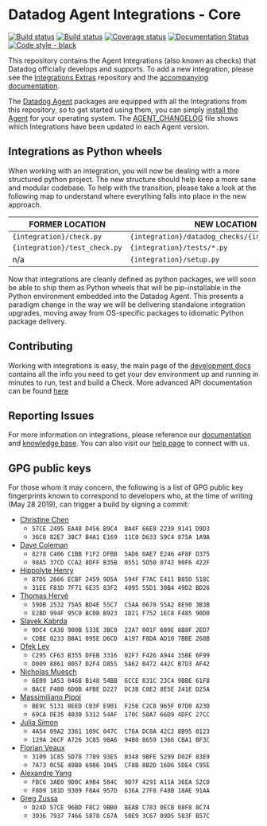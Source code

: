 # Datadog Agent Integrations - Core

[![Build status][1]][2]
[![Build status][3]][4]
[![Coverage status][17]][18]
[![Documentation Status][19]][20]
[![Code style - black][21]][22]

This repository contains the Agent Integrations (also known as checks) that Datadog
officially develops and supports. To add a new integration, please see the [Integrations Extras][5]
repository and the [accompanying documentation][6].

The [Datadog Agent][7] packages are equipped with all the Integrations from this
repository, so to get started using them, you can simply [install the Agent][8]
for your operating system. The [AGENT_CHANGELOG](AGENT_CHANGELOG.md) file shows
which Integrations have been updated in each Agent version.

## Integrations as Python wheels

When working with an integration, you will now be dealing with a more structured
python project. The new structure should help keep a more sane and modular codebase.
To help with the transition, please take a look at the following map to understand
where everything falls into place in the new approach.

| FORMER LOCATION               | NEW LOCATION                                      |
| ---------------               | ------------                                      |
| `{integration}/check.py`      | `{integration}/datadog_checks/{integration}/*.py` |
| `{integration}/test_check.py` | `{integration}/tests/*.py`                        |
| n/a                           | `{integration}/setup.py`                          |

Now that integrations are cleanly defined as python packages, we will soon be able
to ship them as Python wheels that will be pip-installable in the Python environment
embedded into the Datadog Agent. This presents a paradigm change in the way we will
be delivering standalone integration upgrades, moving away from OS-specific packages
to idiomatic Python package delivery.

## Contributing

Working with integrations is easy, the main page of the [development docs][6]
contains all the info you need to get your dev environment up and running in minutes
to run, test and build a Check. More advanced API documentation can be found [here][20]

## Reporting Issues

For more information on integrations, please reference our [documentation][11]
and [knowledge base][12]. You can also visit our
[help page][13] to connect with us.

## GPG public keys

For those whom it may concern, the following is a list of GPG public key
fingerprints known to correspond to developers who, at the time of writing (May
28 2019), can trigger a build by signing a commit:

* [Christine Chen](https://api.github.com/users/ChristineTChen/gpg_keys)
  * `57CE 2495 EA48 D456 B9C4  BA4F 66E8 2239 9141 D9D3`
  * `36C0 82E7 38C7 B4A1 E169  11C0 D633 59C4 875A 1A9A`
* [Dave Coleman](https://api.github.com/users/dcoleman17/gpg_keys)
  * `8278 C406 C1BB F1F2 DFBB  5AD6 0AE7 E246 4F8F D375`
  * `98A5 37CD CCA2 8DFF B35B  0551 5D50 0742 90F6 422F`
* [Hippolyte Henry](https://api.github.com/users/zippolyte/gpg_keys)
  * `87D5 2666 ECBF 2459 9D5A  594F F7AC E411 B85D 518C`
  * `31EE F81D 7F71 6E35 83F2  4095 55D1 30B4 49D2 BD26`
* [Thomas Hervé](https://api.github.com/users/therve/gpg_keys)
  * `59DB 2532 75A5 BD4E 55C7  C5AA 0678 55A2 8E90 3B3B`
  * `E2BD 994F 95C0 BC0B B923  1D21 F752 1EC8 F485 90D0`
* [Slavek Kabrda](https://api.github.com/users/bkabrda/gpg_keys)
  * `9DC4 CA38 900B 533E 3BC0  22A7 001F 609E 8B8F 2ED7`
  * `CDBE 0233 B8A1 095E D6CD  A197 F8DA AD10 7BBE 268B`
* [Ofek Lev](https://api.github.com/users/ofek/gpg_keys)
  * `C295 CF63 B355 DFEB 3316  02F7 F426 A944 35BE 6F99`
  * `D009 8861 8057 D2F4 D855  5A62 B472 442C B7D3 AF42`
* [Nicholas Muesch](https://api.github.com/users/nmuesch/gpg_keys)
  * `6E09 1A53 0468 B148 54BB  6CCE 831C 23C4 9BBE 61F8`
  * `BACE F480 6D0B 4FBE D227  DC3B C0E2 8E5E 241E D25A`
* [Massimiliano Pippi](https://api.github.com/users/masci/gpg_keys)
  * `BE9C 5131 8EED C03F E901  F256 C2C8 965F 07D0 A23D`
  * `69CA DE35 4030 5312 54AF  170C 50A7 66D9 4DFC 27CC`
* [Julia Simon](https://api.github.com/users/hithwen/gpg_keys)
  * `4A54 09A2 3361 109C 047C  C76A DC8A 42C2 8B95 0123`
  * `129A 26CF A726 3C85 98A6  94B0 8659 1366 CBA1 BF3C`
* [Florian Veaux](https://api.github.com/users/FlorianVeaux/gpg_keys)
  * `3109 1C85 5D78 7789 93E5  0348 9BFE 5299 D02F 83E9`
  * `7A73 0C5E 48B0 6986 1045  CF8B 8B2D 16D6 5DE4 C95E`
* [Alexandre Yang](https://api.github.com/users/AlexandreYang/gpg_keys)
  * `FBC6 3AE0 9D0C A9B4 584C  9D7F 4291 A11A 36EA 52CD`
  * `F8D9 181D 9309 F8A4 957D  636A 27F8 F48B 18AE 91AA`
* [Greg Zussa](https://api.github.com/users/gzussa/gpg_keys)
  * `D24D 57CE 96BD F8C2 9BB0  BEAB C783 0ECB 08F8 8C74`
  * `3936 7937 7466 5878 C67A  50E9 3C67 09D5 583F B57C`

[1]: https://api.travis-ci.com/DataDog/integrations-core.svg?branch=master
[2]: https://travis-ci.com/DataDog/integrations-core
[3]: https://ci.appveyor.com/api/projects/status/8w4s2bilp48n43gw?svg=true
[4]: https://ci.appveyor.com/project/Datadog/integrations-core
[5]: https://github.com/DataDog/integrations-extras
[6]: https://docs.datadoghq.com/developers/integrations
[7]: https://github.com/DataDog/datadog-agent
[8]: https://docs.datadoghq.com/agent/
[9]: https://docs.pytest.org/en/latest/
[10]: https://packaging.python.org/tutorials/distributing-packages/
[11]: https://docs.datadoghq.com
[12]: https://help.datadoghq.com/hc/en-us
[13]: https://docs.datadoghq.com/help/
[15]: https://github.com/DataDog/integrations-core/blob/6.2.1/requirements-integration-core.txt
[16]: https://github.com/DataDog/integrations-core/blob/ea2dfbf1e8859333af4c8db50553eb72a3b466f9/requirements-agent-release.txt
[17]: https://codecov.io/github/DataDog/integrations-core/coverage.svg?branch=master
[18]: https://codecov.io/github/DataDog/integrations-core?branch=master
[19]: https://readthedocs.org/projects/datadog-checks-base/badge/?version=latest
[20]: https://datadog-checks-base.readthedocs.io/en/latest/?badge=latest
[21]: https://img.shields.io/badge/code%20style-black-000000.svg
[22]: https://github.com/ambv/black
